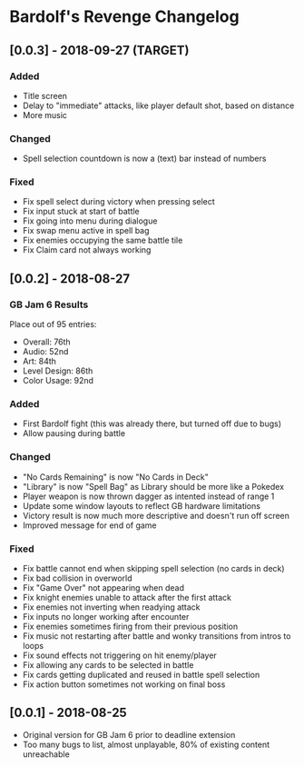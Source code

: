 # Bardolf's Revenge Changelog

## [0.0.3] - 2018-09-27 (TARGET)

### Added

- Title screen
- Delay to "immediate" attacks, like player default shot, based on distance
- More music

### Changed

- Spell selection countdown is now a (text) bar instead of numbers

### Fixed

- Fix spell select during victory when pressing select 
- Fix input stuck at start of battle
- Fix going into menu during dialogue
- Fix swap menu active in spell bag
- Fix enemies occupying the same battle tile
- Fix Claim card not always working


## [0.0.2] - 2018-08-27

### GB Jam 6 Results

Place out of 95 entries:
- Overall: 76th
- Audio: 52nd
- Art: 84th
- Level Design: 86th
- Color Usage: 92nd

### Added

- First Bardolf fight (this was already there, but turned off due to bugs)
- Allow pausing during battle

### Changed

- "No Cards Remaining" is now "No Cards in Deck"
- "Library" is now "Spell Bag" as Library should be more like a Pokedex
- Player weapon is now thrown dagger as intented instead of range 1
- Update some window layouts to reflect GB hardware limitations
- Victory result is now much more descriptive and doesn't run off screen
- Improved message for end of game

### Fixed

- Fix battle cannot end when skipping spell selection (no cards in deck)
- Fix bad collision in overworld
- Fix "Game Over" not appearing when dead
- Fix knight enemies unable to attack after the first attack
- Fix enemies not inverting when readying attack
- Fix inputs no longer working after encounter
- Fix enemies sometimes firing from their previous position
- Fix music not restarting after battle and wonky transitions from intros to loops
- Fix sound effects not triggering on hit enemy/player
- Fix allowing any cards to be selected in battle
- Fix cards getting duplicated and reused in battle spell selection
- Fix action button sometimes not working on final boss


## [0.0.1] - 2018-08-25

- Original version for GB Jam 6 prior to deadline extension
- Too many bugs to list, almost unplayable, 80% of existing content unreachable

